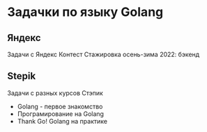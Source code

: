 # Задачки по языку Golang

## Яндекс 

Задачи с Яндекс Контест 
Стажировка осень-зима 2022: бэкенд

## Stepik

Задачи с разных курсов Стэпик 

- Golang - первое знакомство
- Програмирование на Golang
- Thank Go! Golang на практике
